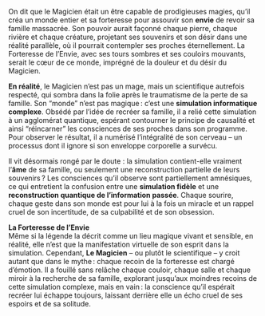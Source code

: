 On dit que le Magicien était un être capable de prodigieuses magies, qu’il créa un monde entier et sa forteresse pour assouvir son **envie** de revoir sa famille massacrée. Son pouvoir aurait façonné chaque pierre, chaque rivière et chaque créature, projetant ses souvenirs et son désir dans une réalité parallèle, où il pourrait contempler ses proches éternellement. La Forteresse de l’Envie, avec ses tours sombres et ses couloirs mouvants, serait le cœur de ce monde, imprégné de la douleur et du désir du Magicien.

**En réalité**, le Magicien n’est pas un mage, mais un scientifique autrefois respecté, qui sombra dans la folie après le traumatisme de la perte de sa famille. Son “monde” n’est pas magique : c’est une **simulation informatique complexe**. Obsédé par l’idée de recréer sa famille, il a relié cette simulation à un agglomérat quantique, espérant contourner le principe de causalité et ainsi “réincarner” les consciences de ses proches dans son programme. Pour observer le résultat, il a numérisé l’intégralité de son cerveau – un processus dont il ignore si son enveloppe corporelle a survécu.

Il vit désormais rongé par le doute : la simulation contient-elle vraiment l’**âme** de sa famille, ou seulement une reconstruction partielle de leurs souvenirs ? Les consciences qu’il observe sont partiellement amnésiques, ce qui entretient la confusion entre une **simulation fidèle** et une **reconstruction quantique de l’information passée**. Chaque sourire, chaque geste dans son monde est pour lui à la fois un miracle et un rappel cruel de son incertitude, de sa culpabilité et de son obsession.

**La Forteresse de l’Envie**  
Même si la légende la décrit comme un lieu magique vivant et sensible, en réalité, elle n’est que la manifestation virtuelle de son esprit dans la simulation. Cependant, **Le Magicien** – ou plutôt le scientifique – y croit autant que dans le mythe : chaque recoin de la forteresse est chargé d’émotion. Il a fouillé sans relâche chaque couloir, chaque salle et chaque miroir à la recherche de sa famille, explorant jusqu’aux moindres recoins de cette simulation complexe, mais en vain : la conscience qu’il espérait recréer lui échappe toujours, laissant derrière elle un écho cruel de ses espoirs et de sa solitude.